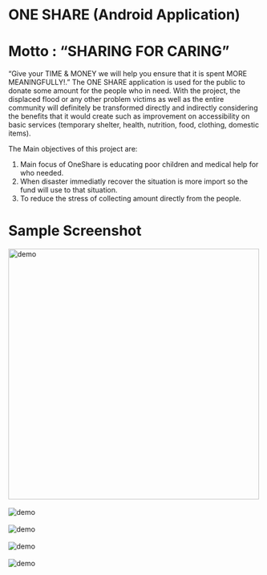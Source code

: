 # ONE SHARE (Android Application)
# Motto : “SHARING FOR CARING”

“Give your TIME & MONEY we will help you ensure that it is spent MORE MEANINGFULLY!.” The ONE SHARE application is used for the public to donate some amount for the people who in need. With the project, the displaced flood or any other problem victims as well as the entire community will definitely be transformed directly and indirectly considering the benefits that it would create such as improvement on accessibility on basic services (temporary shelter, health, nutrition, food, clothing, domestic items). 

The Main objectives of this project are:
1.	Main focus of OneShare is educating poor children and medical help for who needed.
2.	When disaster immediatly recover the situation is more import so the fund will use to that situation.
3.	To reduce the stress of collecting amount directly from the people.

# Sample Screenshot

<img src="screenshot/admin.png" alt="demo" height="500px"> <br><br>
<img src="screenshot/admin1.png" alt="demo"> <br><br>
<img src="screenshot/admin2.png" alt="demo"> <br><br>
<img src="screenshot/u1.png" alt="demo"> <br><br>
<img src="screenshot/u2.png" alt="demo"> <br><br>

